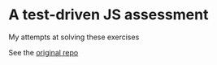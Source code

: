 # A test-driven JS assessment

My attempts at solving these exercises

See the [original repo](https://github.com/rmurphey/js-assessment)

